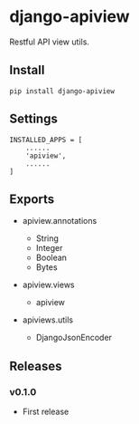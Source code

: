 # django-apiview

Restful API view utils.


## Install

    pip install django-apiview


## Settings

    INSTALLED_APPS = [
        ......
        'apiview',
        ......
    ]


## Exports

- apiview.annotations
    - String
    - Integer
    - Boolean
    - Bytes

- apiview.views
    - apiview

- apiviews.utils
    - DjangoJsonEncoder


## Releases

### v0.1.0

- First release

